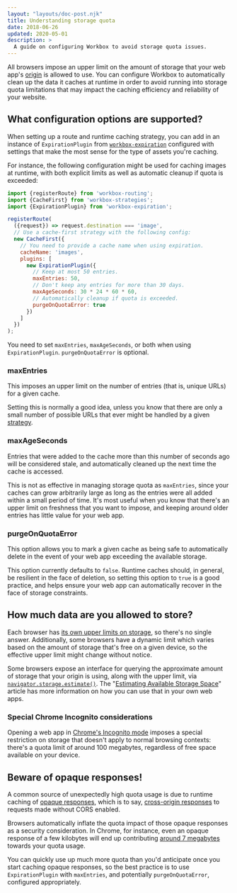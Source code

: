 ```yaml
---
layout: "layouts/doc-post.njk"
title: Understanding storage quota
date: 2018-06-26
updated: 2020-05-01
description: >
  A guide on configuring Workbox to avoid storage quota issues.
---
```


All browsers impose an upper limit on the amount of storage that your web app's [origin](https://developer.mozilla.org/docs/Web/Security/Same-origin_policy) is allowed to use. You can configure Workbox to automatically clean up the data it caches at runtime in order to avoid running into storage quota limitations that may impact the caching efficiency and reliability of your website.

## What configuration options are supported?

When setting up a route and runtime caching strategy, you can add in an instance of `ExpirationPlugin` from [`workbox-expiration`](/docs/workbox/modules/workbox-expiration/) configured with settings that make the most sense for the type of assets you're caching.

For instance, the following configuration might be used for caching images at runtime, with both explicit limits as well as automatic cleanup if quota is exceeded:

```js
import {registerRoute} from 'workbox-routing';
import {CacheFirst} from 'workbox-strategies';
import {ExpirationPlugin} from 'workbox-expiration';

registerRoute(
  ({request}) => request.destination === 'image',
  // Use a cache-first strategy with the following config:
  new CacheFirst({
    // You need to provide a cache name when using expiration.
    cacheName: 'images',
    plugins: [
      new ExpirationPlugin({
        // Keep at most 50 entries.
        maxEntries: 50,
        // Don't keep any entries for more than 30 days.
        maxAgeSeconds: 30 * 24 * 60 * 60,
        // Automatically cleanup if quota is exceeded.
        purgeOnQuotaError: true
      })
    ]
  })
);
```

You need to set `maxEntries`, `maxAgeSeconds`, or both when using `ExpirationPlugin`. `purgeOnQuotaError` is optional.

### maxEntries

This imposes an upper limit on the number of entries (that is, unique URLs) for a given cache.

Setting this is normally a good idea, unless you know that there are only a small number of possible URLs that ever might be handled by a given [strategy](/docs/workbox/modules/workbox-strategies/).

### maxAgeSeconds

Entries that were added to the cache more than this number of seconds ago will be considered stale, and automatically cleaned up the next time the cache is accessed.

This is not as effective in managing storage quota as `maxEntries`, since your caches can grow arbitrarily large as long as the entries were all added within a small period of time. It's most useful when you know that there's an upper limit on freshness that you want to impose, and keeping around older entries has little value for your web app.

### purgeOnQuotaError

This option allows you to mark a given cache as being safe to automatically delete in the event of your web app exceeding the available storage.

This option currently defaults to `false`. Runtime caches should, in general, be resilient in the face of deletion, so setting this option to `true` is a good practice, and helps ensure your web app can automatically recover in the face of storage constraints.

## How much data are you allowed to store?

Each browser has [its own upper limits on storage](https://web.dev/articles/storage-for-the-web#how_much), so there's no single answer. Additionally, some browsers have a dynamic limit which varies based on the amount of storage that's free on a given device, so the effective upper limit might change without notice.

Some browsers expose an interface for querying the approximate amount of storage that your origin is using, along with the upper limit, via [`navigator.storage.estimate()`](https://developer.mozilla.org/docs/Web/API/StorageManager/estimate). The "[Estimating Available Storage Space](/blog/estimating-available-storage-space/)" article has more information on how you can use that in your own web apps.

### Special Chrome Incognito considerations

Opening a web app in [Chrome's Incognito mode](https://support.google.com/chrome/answer/95464) imposes a special restriction on storage that doesn't apply to normal browsing contexts: there's a quota limit of around 100 megabytes, regardless of free space available on your device.

## Beware of opaque responses!

A common source of unexpectedly high quota usage is due to runtime caching of [opaque responses](https://stackoverflow.com/questions/39109789/what-limitations-apply-to-opaque-responses), which is to say, [cross-origin responses](/docs/workbox/caching-resources-during-runtime/#cross-origin-considerations) to requests made without CORS enabled.

Browsers automatically inflate the quota impact of those opaque responses as a security consideration. In Chrome, for instance, even an opaque response of a few kilobytes will end up contributing [around 7 megabytes](https://bugs.chromium.org/p/chromium/issues/detail?id=796060#c17) towards your quota usage.

You can quickly use up much more quota than you'd anticipate once you start caching opaque responses, so the best practice is to use `ExpirationPlugin` with `maxEntries`, and potentially `purgeOnQuotaError`, configured appropriately.
